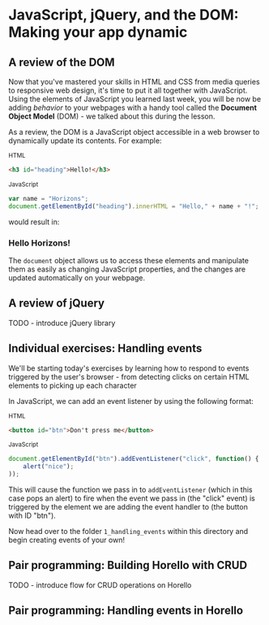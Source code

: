 # JavaScript, jQuery, and the DOM: Making your app dynamic

## A review of the DOM

Now that you've mastered your skills in HTML and CSS from
media queries to responsive web design, it's time to put it
all together with JavaScript. Using the elements of JavaScript
you learned last week, you will be now be adding _behavior_ to
your webpages with a handy tool called the **Document Object Model** (DOM) - 
we talked about this during the lesson.

As a review, the DOM is a JavaScript object accessible in a web
browser to dynamically update its contents. For example:

<sub>HTML</sub>

```html
<h3 id="heading">Hello!</h3>
```

<sub>JavaScript</sub>

```javascript
var name = "Horizons";
document.getElementById("heading").innerHTML = "Hello," + name + "!";
```

would result in:
### Hello Horizons!

The `document` object allows us to access these elements and manipulate 
them as easily as changing JavaScript properties, and the changes are
updated automatically on your webpage.

## A review of jQuery

TODO - introduce jQuery library

## Individual exercises: Handling events

We'll be starting today's exercises by learning how to respond to events 
triggered by the user's browser - from detecting clicks on certain HTML elements
to picking up each character 

In JavaScript, we can add an event listener by using the following format: 

<sub>HTML</sub>

```html
<button id="btn">Don't press me</button>
```

<sub>JavaScript</sub>

```javascript
document.getElementById("btn").addEventListener("click", function() {
	alert("nice");
));
```

This will cause the function we pass in to `addEventListener` (which in this case
pops an alert) to fire when the event we pass in (the "click" event) is triggered
by the element we are adding the event handler to (the button with ID "btn").

Now head over to the folder `1_handling_events` within this directory and begin
creating events of your own!

## Pair programming: Building Horello with CRUD

TODO - introduce flow for CRUD operations on Horello

## Pair programming: Handling events in Horello

